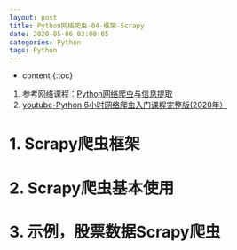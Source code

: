 ```yaml
---
layout: post
title: Python网络爬虫-04-框架-Scrapy
date: 2020-05-06 03:00:05
categories: Python
tags: Python
---
```

* content
{:toc}

1. 参考网络课程：[Python网络爬虫与信息提取](https://www.icourse163.org/course/BIT-1001870001)
2. [youtube-Python 6小时网络爬虫入门课程完整版(2020年）](https://www.youtube.com/watch?v=ZMjhBB17KVY)

# 1. Scrapy爬虫框架

# 2. Scrapy爬虫基本使用

# 3. 示例，股票数据Scrapy爬虫
